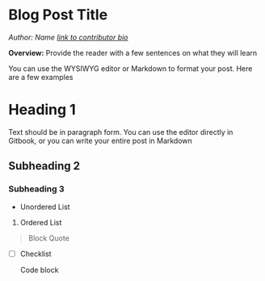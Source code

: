 # Blog Post Title
*Author: Name [link to contributor bio](bio.com)*

**Overview:** Provide the reader with a few sentences on what they will learn

You can use the WYSIWYG editor or Markdown to format your post. Here are a few examples 
# Heading 1
Text should be in paragraph form. You can use the editor directly in Gitbook, or you can write your entire post in Markdown

## Subheading 2

### Subheading 3

 - Unordered List
 1. Ordered List
> Block Quote
 - [ ] Checklist
 
    Code block
